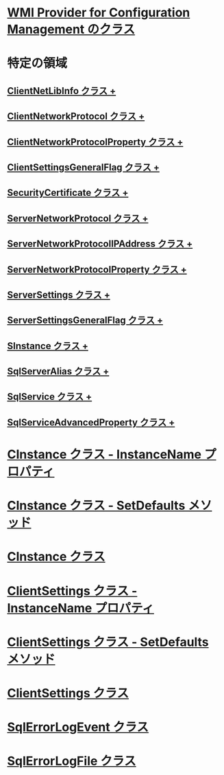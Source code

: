 # [WMI Provider for Configuration Management のクラス](wmi-provider-for-configuration-management-classes.md)

# 特定の領域
## [ClientNetLibInfo クラス +](../../relational-databases/wmi-provider-configuration-classes/clientnetlibinfo-class/clientnetlibinfo-class.md)
## [ClientNetworkProtocol クラス +](../../relational-databases/wmi-provider-configuration-classes/clientnetworkprotocol-class/clientnetworkprotocol-class.md)
## [ClientNetworkProtocolProperty クラス +](../../relational-databases/wmi-provider-configuration-classes/clientnetworkprotocolproperty-class/clientnetworkprotocolproperty-class.md)
## [ClientSettingsGeneralFlag クラス +](../../relational-databases/wmi-provider-configuration-classes/clientsettingsgeneralflag-class/clientsettingsgeneralflag-class.md)
## [SecurityCertificate クラス +](../../relational-databases/wmi-provider-configuration-classes/securitycertificate-class/context-property-securitycertificate-class.md)
## [ServerNetworkProtocol クラス +](../../relational-databases/wmi-provider-configuration-classes/servernetworkprotocol-class/enabled-property-servernetworkprotocol-class.md)
## [ServerNetworkProtocolIPAddress クラス +](../../relational-databases/wmi-provider-configuration-classes/servernetworkprotocolipaddress-class/enabled-property-servernetworkprotocolipaddress-class.md)
## [ServerNetworkProtocolProperty クラス +](../../relational-databases/wmi-provider-configuration-classes/servernetworkprotocolproperty-class/instancename-property-servernetworkprotocolproperty-class.md)
## [ServerSettings クラス +](../../relational-databases/wmi-provider-configuration-classes/serversettings-class/generalflags-property-serversettings-class.md)
## [ServerSettingsGeneralFlag クラス +](../../relational-databases/wmi-provider-configuration-classes/serversettingsgeneralflag-class/flagname-property-serversettingsgeneralflag-class.md)
## [SInstance クラス +](../../relational-databases/wmi-provider-configuration-classes/sinstance-class/sinstance-class.md)
## [SqlServerAlias クラス +](../../relational-databases/wmi-provider-configuration-classes/sqlserveralias-class/aliasname-property-sqlserveralias-class.md)
## [SqlService クラス +](../../relational-databases/wmi-provider-configuration-classes/sqlservice-class/acceptpause-property-sqlservice-class.md)
## [SqlServiceAdvancedProperty クラス +](../../relational-databases/wmi-provider-configuration-classes/sqlserviceadvancedproperty-class/isreadonly-property-sqlserviceadvancedproperty-class.md)

# [CInstance クラス - InstanceName プロパティ](cinstance-class-instancename-property.md)
# [CInstance クラス - SetDefaults メソッド](cinstance-class-setdefaults-method.md)
# [CInstance クラス](cinstance-class.md)
# [ClientSettings クラス - InstanceName プロパティ](clientsettings-class-instancename-property.md)
# [ClientSettings クラス - SetDefaults メソッド](clientsettings-class-setdefaults-method.md)
# [ClientSettings クラス](clientsettings-class.md)
# [SqlErrorLogEvent クラス](sqlerrorlogevent-class.md)
# [SqlErrorLogFile クラス](sqlerrorlogfile-class.md)
